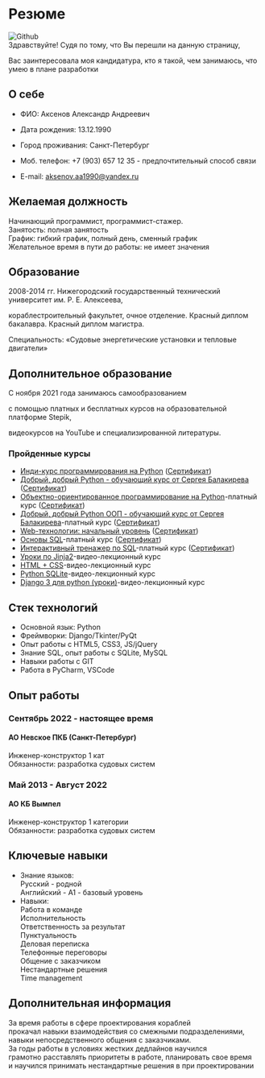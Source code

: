 # Резюме
![Github](https://avatars.githubusercontent.com/u/117564017?v=4)<br>
Здравствуйте! Судя по тому, что Вы перешли на данную страницу,<br>

Вас заинтересовала моя кандидатура, кто я такой, чем занимаюсь, что умею в плане разработки<br>
## О себе<br>
+ ФИО: Аксенов Александр Андреевич<br>

+ Дата рождения: 13.12.1990<br>

+ Город проживания: Санкт-Петербург<br>

+ Моб. телефон: +7 (903) 657 12 35 - предпочтительный способ связи<br>

+ E-mail: aksenov.aa1990@yandex.ru<br>

## Желаемая должность<br>
Начинающий программист, программист-стажер.<br>
Занятость: полная занятость<br>
График: гибкий график, полный день, сменный график<br>
Желательное время в пути до работы: не имеет значения<br>

## Образование<br>
2008-2014 гг. Нижегородский государственный технический университет им. Р. Е. Алексеева,<br>
  
кораблестроительный факультет, очное отделение. Красный диплом бакалавра. Красный диплом магистра.<br>
  
Специальность: «Судовые энергетические установки и тепловые двигатели»<br>

## Дополнительное образование<br>

С ноября 2021 года занимаюсь самообразованием<br>

c помощью платных и бесплатных курсов на образовательной платформе Stepik,<br>

видеокурсов на YouTube и специализированной литературы.<br>
### Пройденные курсы<br>
+ [Инди-курс программирования на Python](https://stepik.org/63085) ([Сертификат](
https://stepik.org/cert/1497128))
+ [Добрый, добрый Python - обучающий курс от Сергея Балакирева](https://stepik.org/course/100707/promo) ([Сертификат](
https://stepik.org/cert/1863062))
+ [Объектно-ориентированное программирование на Python](https://stepik.org/course/114354/promo)-платный курс ([Сертификат](
https://stepik.org/cert/1552148))
+ [Добрый, добрый Python ООП - обучающий курс от Сергея Балакирева](https://stepik.org/course/116336/promo)-платный курс ([Сертификат](
https://stepik.org/cert/1668976))
+ [Web-технологии: начальный уровень](https://stepik.org/course/82108/promo) ([Сертификат](
https://stepik.org/cert/1725981))
+ [Основы SQL](https://stepik.org/course/51562/promo)-платный курс ([Сертификат](
https://stepik.org/cert/1925072))
+ [Интерактивный тренажер по SQL](https://stepik.org/course/63054/promo)-платный курс ([Сертификат](
https://stepik.org/cert/1814006))
+ [Уроки по Jinja2](https://www.youtube.com/playlist?list=PLA0M1Bcd0w8wfmtElObQrBbZjY6XeA06U)-видео-лекционный курс
+ [HTML + CSS](https://www.youtube.com/playlist?list=PLA0M1Bcd0w8wRiyGX_9y-fUiBPi1vqaTb)-видео-лекционный курс
+ [Python SQLite](https://www.youtube.com/playlist?list=PLA0M1Bcd0w8x4Inr5oYttMK6J47vxgv6J)-видео-лекционный курс
+ [Django 3 для python (уроки)](https://www.youtube.com/playlist?list=PLA0M1Bcd0w8xO_39zZll2u1lz_Q-Mwn1F)-видео-лекционный курс

## Стек технологий
+ Основной язык: Python<br>
+ Фреймворки: Django/Tkinter/PyQt<br>
+ Опыт работы с HTML5, CSS3, JS/jQuery<br>
+ Знание SQL, опыт работы с SQLite, MySQL<br>
+ Навыки работы с GIT<br>
+ Работа в PyCharm, VSCode<br>

## Опыт работы<br>
### Сентябрь 2022 - настоящее время<br>
#### АО Невское ПКБ (Санкт-Петербург)<br>
Инженер-конструктор 1 кат<br>
Обязанности: разработка судовых систем<br>

### Май 2013 - Август 2022<br>
#### АО КБ Вымпел<br>
Инженер-конструктор 1 категории<br>
Обязанности: разработка судовых систем<br>

## Ключевые навыки
+ Знание языков:<br> 
Русский - родной<br>
Английский - А1 - базовый уровень<br>
+ Навыки:<br>
Работа в команде<br>
Исполнительность<br>
Ответственность за результат<br>
Пунктуальность<br>
Деловая переписка<br>
Телефонные переговоры<br>
Общение с заказчиком<br>
Нестандартные решения<br>
Time management<br>

## Дополнительная информация<br>
За время работы в сфере проектирования кораблей<br>
прокачал навыки взаимодействия со смежными подразделениями,<br>
навыки непосредственного общения с заказчиками.<br>
За годы работы в условиях жестких дедлайнов научился<br>
грамотно расставлять приоритеты в работе, планировать свое время<br>
и научился принимать нестандартные решения в при проектировании<br>
